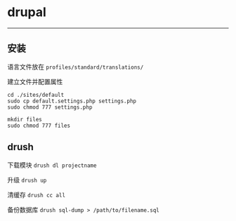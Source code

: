 # drupal

----------

## 安装

语言文件放在 `profiles/standard/translations/`

建立文件并配置属性

```
cd ./sites/default
sudo cp default.settings.php settings.php
sudo chmod 777 settings.php

mkdir files
sudo chmod 777 files
```

## drush

下载模块 `drush dl projectname`

升级 `drush up`

清缓存 `drush cc all`

备份数据库 `drush sql-dump > /path/to/filename.sql`
